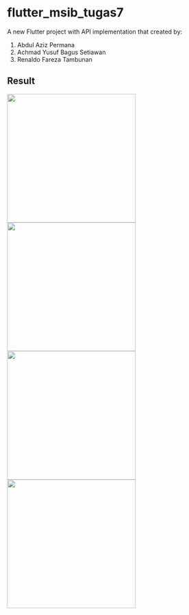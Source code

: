 # flutter_msib_tugas7

A new Flutter project with API implementation that created by:

1. Abdul Aziz Permana
2. Achmad Yusuf Bagus Setiawan
3. Renaldo Fareza Tambunan

## Result
<img src="https://user-images.githubusercontent.com/65402864/137628655-fbee2b5f-bb08-4fe6-89fb-9d0d2fd86c92.png" width="300">
<img src="https://user-images.githubusercontent.com/65402864/137628659-eb451d69-624f-4c12-88d7-47ce8265d231.png" width="300">
<img src="https://user-images.githubusercontent.com/65402864/137628662-c411bce0-fcb8-4ff9-ac73-d8be9f13d25c.png" width="300">
<img src="https://user-images.githubusercontent.com/65402864/137628664-9a3c3516-be11-42f0-b7a5-873c98ef8bcf.png" width="300">
